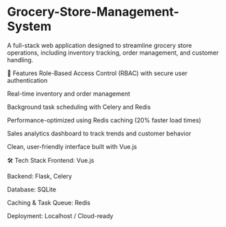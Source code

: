 # Grocery-Store-Management-System

A full-stack web application designed to streamline grocery store operations, including inventory tracking, order management, and customer handling.

🚀 Features
Role-Based Access Control (RBAC) with secure user authentication

Real-time inventory and order management

Background task scheduling with Celery and Redis

Performance-optimized using Redis caching (20% faster load times)

Sales analytics dashboard to track trends and customer behavior

Clean, user-friendly interface built with Vue.js

🛠 Tech Stack
Frontend: Vue.js

Backend: Flask, Celery

Database: SQLite

Caching & Task Queue: Redis

Deployment: Localhost / Cloud-ready

